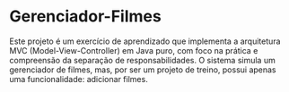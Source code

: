 # Gerenciador-Filmes
Este projeto é um exercício de aprendizado que implementa a arquitetura MVC (Model-View-Controller) em Java puro, com foco na prática e compreensão da separação de responsabilidades. O sistema simula um gerenciador de filmes, mas, por ser um projeto de treino, possui apenas uma funcionalidade: adicionar filmes.
